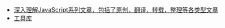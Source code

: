 * [深入理解JavaScript系列文章，包括了原创，翻译，转载，整理等各类型文章](http://www.cnblogs.com/tomxu/archive/2011/12/15/2288411.html)
* [工具库](https://github.com/cocoon-into-butterfly/base-util)


